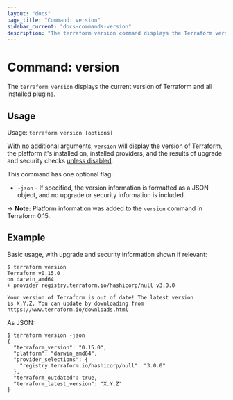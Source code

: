 ```yaml
---
layout: "docs"
page_title: "Command: version"
sidebar_current: "docs-commands-version"
description: "The terraform version command displays the Terraform version and the version of all installed plugins."
---
```


# Command: version

The `terraform version` displays the current version of Terraform and all
installed plugins.

## Usage

Usage: `terraform version [options]`

With no additional arguments, `version` will display the version of Terraform,
the platform it's installed on, installed providers, and the results of upgrade
and security checks [unless disabled](/docs/cli/commands/index.html#upgrade-and-security-bulletin-checks).

This command has one optional flag:

* `-json` - If specified, the version information is formatted as a JSON object,
    and no upgrade or security information is included.

-> **Note:** Platform information was added to the `version` command in Terraform 0.15.

## Example

Basic usage, with upgrade and security information shown if relevant:

```shellsession
$ terraform version
Terraform v0.15.0
on darwin_amd64
+ provider registry.terraform.io/hashicorp/null v3.0.0

Your version of Terraform is out of date! The latest version
is X.Y.Z. You can update by downloading from https://www.terraform.io/downloads.html
```

As JSON:

```shellsession
$ terraform version -json
{
  "terraform_version": "0.15.0",
  "platform": "darwin_amd64",
  "provider_selections": {
    "registry.terraform.io/hashicorp/null": "3.0.0"
  },
  "terraform_outdated": true,
  "terraform_latest_version": "X.Y.Z"
}
```
